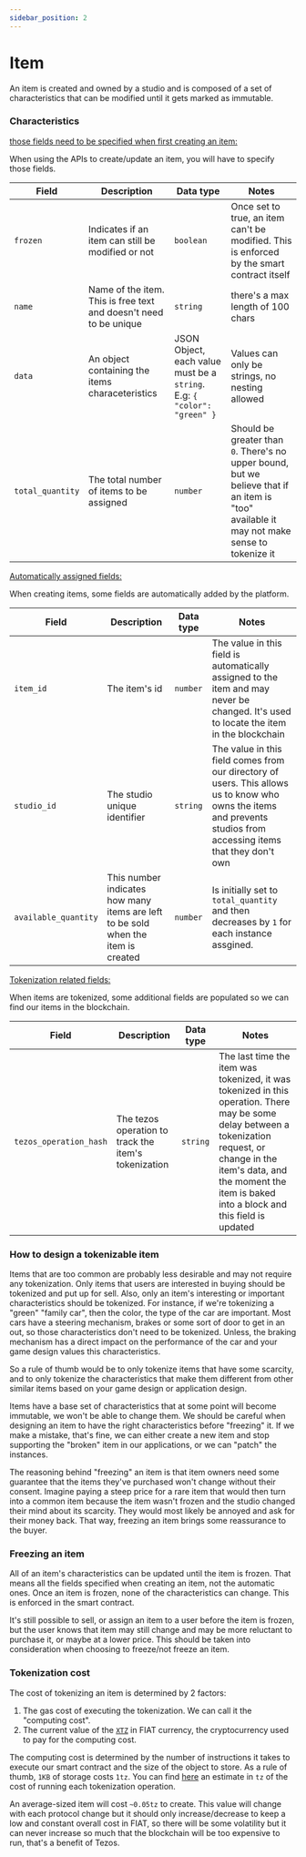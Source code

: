 ```yaml
---
sidebar_position: 2
---
```


# Item

An item is created and owned by a studio and is composed of a set of characteristics that can be modified until it gets marked as immutable.

### Characteristics

<u>those fields need to be specified when first creating an item:</u>

When using the APIs to create/update an item, you will have to specify those fields.

| Field            | Description                                                       | Data type                                                               | Notes                                                                                                                                      |
| ---------------- | ----------------------------------------------------------------- | ----------------------------------------------------------------------- | ------------------------------------------------------------------------------------------------------------------------------------------ |
| `frozen`         | Indicates if an item can still be modified or not                 | `boolean`                                                               | Once set to true, an item can't be modified. This is enforced by the smart contract itself                                                 |
| `name`           | Name of the item. This is free text and doesn't need to be unique | `string`                                                                | there's a max length of 100 chars                                                                                                          |
| `data`           | An object containing the items characeteristics                   | JSON Object, each value must be a `string`. E.g: `{ "color": "green" }` | Values can only be strings, no nesting allowed                                                                                             |
| `total_quantity` | The total number of items to be assigned                          | `number`                                                                | Should be greater than `0`. There's no upper bound, but we believe that if an item is "too" available it may not make sense to tokenize it |

<u>Automatically assigned fields:</u>

When creating items, some fields are automatically added by the platform.

| Field                | Description                                                                       | Data type | Notes                                                                                                                                                              |
| -------------------- | --------------------------------------------------------------------------------- | --------- | ------------------------------------------------------------------------------------------------------------------------------------------------------------------ |
| `item_id`            | The item's id                                                                     | `number`  | The value in this field is automatically assigned to the item and may never be changed. It's used to locate the item in the blockchain                             |
| `studio_id`          | The studio unique identifier                                                      | `string`  | The value in this field comes from our directory of users. This allows us to know who owns the items and prevents studios from accessing items that they don't own |
| `available_quantity` | This number indicates how many items are left to be sold when the item is created | `number`  | Is initially set to `total_quantity` and then decreases by `1` for each instance assgined.                                                                         |

<u>Tokenization related fields:</u>

When items are tokenized, some additional fields are populated so we can find our items in the blockchain.

| Field                    | Description                                        | Data type | Notes                                                                                                                                                                                                                               |
| ------------------------ | -------------------------------------------------- | --------- | ----------------------------------------------------------------------------------------------------------------------------------------------------------------------------------------------------------------------------------- |
| `tezos_operation_hash`            | The tezos operation to track the item's tokenization | `string`  | The last time the item was tokenized, it was tokenized in this operation. There may be some delay between a tokenization request, or change in the item's data, and the moment the item is baked into a block and this field is updated |                                                                                                                                |

### How to design a tokenizable item

Items that are too common are probably less desirable and may not require any tokenization. Only items that users are interested in buying should be tokenized and put up for sell. Also, only an item's interesting or important characteristics should be tokenized.
For instance, if we're tokenizing a "green" "family car", then the color, the type of the car are important. Most cars have a steering mechanism, brakes or some sort of door to get in an out, so those characteristics don't need to be tokenized. Unless, the braking mechanism has a direct impact on the performance of the car and your game design values this characteristics.

So a rule of thumb would be to only tokenize items that have some scarcity, and to only tokenize the characteristics that make them different from other similar items based on your game design or application design.

Items have a base set of characteristics that at some point will become immutable, we won't be able to change them. We should be careful when designing an item to have the right characteristics before "freezing" it. If we make a mistake, that's fine, we can either create a new item and stop supporting the "broken" item in our applications, or we can "patch" the instances.

The reasoning behind "freezing" an item is that item owners need some guarantee that the items they've purchased won't change without their consent. Imagine paying a steep price for a rare item that would then turn into a common item because the item wasn't frozen and the studio changed their mind about its scarcity. They would most likely be annoyed and ask for their money back. That way, freezing an item brings some reassurance to the buyer.

### Freezing an item

All of an item's characteristics can be updated until the item is frozen. That means all the fields specified when creating an item, not the automatic ones.
Once an item is frozen, none of the characteristics can change. This is enforced in the smart contract.

It's still possible to sell, or assign an item to a user before the item is frozen, but the user knows that item may still change and may be more reluctant to purchase it, or maybe at a lower price. This should be taken into consideration when choosing to freeze/not freeze an item.

### Tokenization cost

The cost of tokenizing an item is determined by 2 factors:

1. The gas cost of executing the tokenization. We can call it the "computing cost".
2. The current value of the [`XTZ`](https://coinmarketcap.com/currencies/tezos/) in FIAT currency, the cryptocurrency used to pay for the computing cost.

The computing cost is determined by the number of instructions it takes to execute our smart contract and the size of the object to store.
As a rule of thumb, `1KB` of storage costs `1tz`. You can find [here](https://github.com/jwa-lab/tokenization-service-contracts#011-with-security) an estimate in `tz` of the cost of running each tokenization operation.

An average-sized item will cost `~0.05tz` to create. This value will change with each protocol change but it should only increase/decrease to keep a low and constant overall cost in FIAT, so there will be some volatility but it can never increase so much that the blockchain will be too expensive to run, that's a benefit of Tezos.
